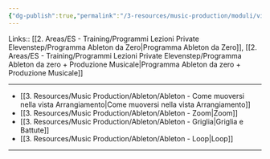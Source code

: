 ```yaml
---
{"dg-publish":true,"permalink":"/3-resources/music-production/moduli/vista-arrangiamento-modulo/"}
---
```


Links:: [[2. Areas/ES - Training/Programmi Lezioni Private Elevenstep/Programma Ableton da Zero\|Programma Ableton da Zero]], [[2. Areas/ES - Training/Programmi Lezioni Private Elevenstep/Programma Ableton da zero + Produzione Musicale\|Programma Ableton da zero + Produzione Musicale]]

---

- [[3. Resources/Music Production/Ableton/Ableton - Come muoversi nella vista Arrangiamento\|Come muoversi nella vista Arrangiamento]]
- [[3. Resources/Music Production/Ableton/Ableton - Zoom\|Zoom]]
- [[3. Resources/Music Production/Ableton/Ableton - Griglia\|Griglia e Battute]] 
- [[3. Resources/Music Production/Ableton/Ableton - Loop\|Loop]]

---

